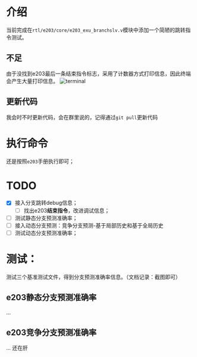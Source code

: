 # 介绍
当前完成在`rtl/e203/core/e203_exu_branchslv.v`模块中添加一个简陋的跳转指令测试。
## 不足
由于没找到e203最后一条结束指令标志，采用了计数器方式打印信息，因此终端会产生大量打印信息。
![terminal](https://zpnmh.oss-cn-beijing.aliyuncs.com/undefined202305231639460.png)
## 更新代码
我会时不时更新代码，会在群里说的，记得通过`git pull`更新代码

# 执行命令
还是按照`e203`手册执行即可；

# TODO
- [x] 接入分支跳转debug信息；
  - [ ] 找出e203**结束指令**，改进调试信息；
- [ ] 测试静态分支预测准确率；
- [ ] 接入动态分支预测：竞争分支预测-基于局部历史和基于全局历史
- [ ] 测试动态分支预测准确率；

# 测试：
测试三个基准测试文件，得到分支预测准确率信息。（文档记录：截图即可）
## e203静态分支预测准确率
...

## e203竞争分支预测准确率
... 还在肝